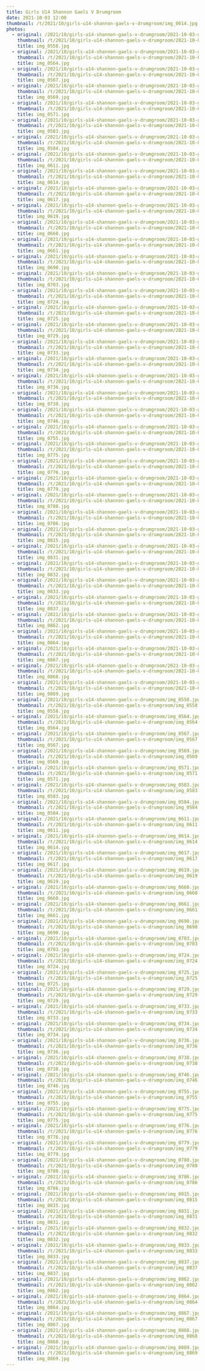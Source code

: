 ```yaml
---
title: Girls U14 Shannon Gaels V Drumgroom
date: 2021-10-03 12:00
thumbnail: /t/2021/10/girls-u14-shannon-gaels-v-drumgroom/img_0614.jpg
photos:
  - original: /2021/10/girls-u14-shannon-gaels-v-drumgroom/2021-10-03-girls-u14-shannon-gaels-v-drumgroom/img_0558.jpg
    thumbnail: /t/2021/10/girls-u14-shannon-gaels-v-drumgroom/2021-10-03-girls-u14-shannon-gaels-v-drumgroom/img_0558.jpg
    title: img_0558.jpg
  - original: /2021/10/girls-u14-shannon-gaels-v-drumgroom/2021-10-03-girls-u14-shannon-gaels-v-drumgroom/img_0564.jpg
    thumbnail: /t/2021/10/girls-u14-shannon-gaels-v-drumgroom/2021-10-03-girls-u14-shannon-gaels-v-drumgroom/img_0564.jpg
    title: img_0564.jpg
  - original: /2021/10/girls-u14-shannon-gaels-v-drumgroom/2021-10-03-girls-u14-shannon-gaels-v-drumgroom/img_0567.jpg
    thumbnail: /t/2021/10/girls-u14-shannon-gaels-v-drumgroom/2021-10-03-girls-u14-shannon-gaels-v-drumgroom/img_0567.jpg
    title: img_0567.jpg
  - original: /2021/10/girls-u14-shannon-gaels-v-drumgroom/2021-10-03-girls-u14-shannon-gaels-v-drumgroom/img_0569.jpg
    thumbnail: /t/2021/10/girls-u14-shannon-gaels-v-drumgroom/2021-10-03-girls-u14-shannon-gaels-v-drumgroom/img_0569.jpg
    title: img_0569.jpg
  - original: /2021/10/girls-u14-shannon-gaels-v-drumgroom/2021-10-03-girls-u14-shannon-gaels-v-drumgroom/img_0571.jpg
    thumbnail: /t/2021/10/girls-u14-shannon-gaels-v-drumgroom/2021-10-03-girls-u14-shannon-gaels-v-drumgroom/img_0571.jpg
    title: img_0571.jpg
  - original: /2021/10/girls-u14-shannon-gaels-v-drumgroom/2021-10-03-girls-u14-shannon-gaels-v-drumgroom/img_0583.jpg
    thumbnail: /t/2021/10/girls-u14-shannon-gaels-v-drumgroom/2021-10-03-girls-u14-shannon-gaels-v-drumgroom/img_0583.jpg
    title: img_0583.jpg
  - original: /2021/10/girls-u14-shannon-gaels-v-drumgroom/2021-10-03-girls-u14-shannon-gaels-v-drumgroom/img_0584.jpg
    thumbnail: /t/2021/10/girls-u14-shannon-gaels-v-drumgroom/2021-10-03-girls-u14-shannon-gaels-v-drumgroom/img_0584.jpg
    title: img_0584.jpg
  - original: /2021/10/girls-u14-shannon-gaels-v-drumgroom/2021-10-03-girls-u14-shannon-gaels-v-drumgroom/img_0611.jpg
    thumbnail: /t/2021/10/girls-u14-shannon-gaels-v-drumgroom/2021-10-03-girls-u14-shannon-gaels-v-drumgroom/img_0611.jpg
    title: img_0611.jpg
  - original: /2021/10/girls-u14-shannon-gaels-v-drumgroom/2021-10-03-girls-u14-shannon-gaels-v-drumgroom/img_0614.jpg
    thumbnail: /t/2021/10/girls-u14-shannon-gaels-v-drumgroom/2021-10-03-girls-u14-shannon-gaels-v-drumgroom/img_0614.jpg
    title: img_0614.jpg
  - original: /2021/10/girls-u14-shannon-gaels-v-drumgroom/2021-10-03-girls-u14-shannon-gaels-v-drumgroom/img_0617.jpg
    thumbnail: /t/2021/10/girls-u14-shannon-gaels-v-drumgroom/2021-10-03-girls-u14-shannon-gaels-v-drumgroom/img_0617.jpg
    title: img_0617.jpg
  - original: /2021/10/girls-u14-shannon-gaels-v-drumgroom/2021-10-03-girls-u14-shannon-gaels-v-drumgroom/img_0619.jpg
    thumbnail: /t/2021/10/girls-u14-shannon-gaels-v-drumgroom/2021-10-03-girls-u14-shannon-gaels-v-drumgroom/img_0619.jpg
    title: img_0619.jpg
  - original: /2021/10/girls-u14-shannon-gaels-v-drumgroom/2021-10-03-girls-u14-shannon-gaels-v-drumgroom/img_0660.jpg
    thumbnail: /t/2021/10/girls-u14-shannon-gaels-v-drumgroom/2021-10-03-girls-u14-shannon-gaels-v-drumgroom/img_0660.jpg
    title: img_0660.jpg
  - original: /2021/10/girls-u14-shannon-gaels-v-drumgroom/2021-10-03-girls-u14-shannon-gaels-v-drumgroom/img_0661.jpg
    thumbnail: /t/2021/10/girls-u14-shannon-gaels-v-drumgroom/2021-10-03-girls-u14-shannon-gaels-v-drumgroom/img_0661.jpg
    title: img_0661.jpg
  - original: /2021/10/girls-u14-shannon-gaels-v-drumgroom/2021-10-03-girls-u14-shannon-gaels-v-drumgroom/img_0690.jpg
    thumbnail: /t/2021/10/girls-u14-shannon-gaels-v-drumgroom/2021-10-03-girls-u14-shannon-gaels-v-drumgroom/img_0690.jpg
    title: img_0690.jpg
  - original: /2021/10/girls-u14-shannon-gaels-v-drumgroom/2021-10-03-girls-u14-shannon-gaels-v-drumgroom/img_0703.jpg
    thumbnail: /t/2021/10/girls-u14-shannon-gaels-v-drumgroom/2021-10-03-girls-u14-shannon-gaels-v-drumgroom/img_0703.jpg
    title: img_0703.jpg
  - original: /2021/10/girls-u14-shannon-gaels-v-drumgroom/2021-10-03-girls-u14-shannon-gaels-v-drumgroom/img_0724.jpg
    thumbnail: /t/2021/10/girls-u14-shannon-gaels-v-drumgroom/2021-10-03-girls-u14-shannon-gaels-v-drumgroom/img_0724.jpg
    title: img_0724.jpg
  - original: /2021/10/girls-u14-shannon-gaels-v-drumgroom/2021-10-03-girls-u14-shannon-gaels-v-drumgroom/img_0725.jpg
    thumbnail: /t/2021/10/girls-u14-shannon-gaels-v-drumgroom/2021-10-03-girls-u14-shannon-gaels-v-drumgroom/img_0725.jpg
    title: img_0725.jpg
  - original: /2021/10/girls-u14-shannon-gaels-v-drumgroom/2021-10-03-girls-u14-shannon-gaels-v-drumgroom/img_0729.jpg
    thumbnail: /t/2021/10/girls-u14-shannon-gaels-v-drumgroom/2021-10-03-girls-u14-shannon-gaels-v-drumgroom/img_0729.jpg
    title: img_0729.jpg
  - original: /2021/10/girls-u14-shannon-gaels-v-drumgroom/2021-10-03-girls-u14-shannon-gaels-v-drumgroom/img_0733.jpg
    thumbnail: /t/2021/10/girls-u14-shannon-gaels-v-drumgroom/2021-10-03-girls-u14-shannon-gaels-v-drumgroom/img_0733.jpg
    title: img_0733.jpg
  - original: /2021/10/girls-u14-shannon-gaels-v-drumgroom/2021-10-03-girls-u14-shannon-gaels-v-drumgroom/img_0734.jpg
    thumbnail: /t/2021/10/girls-u14-shannon-gaels-v-drumgroom/2021-10-03-girls-u14-shannon-gaels-v-drumgroom/img_0734.jpg
    title: img_0734.jpg
  - original: /2021/10/girls-u14-shannon-gaels-v-drumgroom/2021-10-03-girls-u14-shannon-gaels-v-drumgroom/img_0736.jpg
    thumbnail: /t/2021/10/girls-u14-shannon-gaels-v-drumgroom/2021-10-03-girls-u14-shannon-gaels-v-drumgroom/img_0736.jpg
    title: img_0736.jpg
  - original: /2021/10/girls-u14-shannon-gaels-v-drumgroom/2021-10-03-girls-u14-shannon-gaels-v-drumgroom/img_0738.jpg
    thumbnail: /t/2021/10/girls-u14-shannon-gaels-v-drumgroom/2021-10-03-girls-u14-shannon-gaels-v-drumgroom/img_0738.jpg
    title: img_0738.jpg
  - original: /2021/10/girls-u14-shannon-gaels-v-drumgroom/2021-10-03-girls-u14-shannon-gaels-v-drumgroom/img_0746.jpg
    thumbnail: /t/2021/10/girls-u14-shannon-gaels-v-drumgroom/2021-10-03-girls-u14-shannon-gaels-v-drumgroom/img_0746.jpg
    title: img_0746.jpg
  - original: /2021/10/girls-u14-shannon-gaels-v-drumgroom/2021-10-03-girls-u14-shannon-gaels-v-drumgroom/img_0755.jpg
    thumbnail: /t/2021/10/girls-u14-shannon-gaels-v-drumgroom/2021-10-03-girls-u14-shannon-gaels-v-drumgroom/img_0755.jpg
    title: img_0755.jpg
  - original: /2021/10/girls-u14-shannon-gaels-v-drumgroom/2021-10-03-girls-u14-shannon-gaels-v-drumgroom/img_0775.jpg
    thumbnail: /t/2021/10/girls-u14-shannon-gaels-v-drumgroom/2021-10-03-girls-u14-shannon-gaels-v-drumgroom/img_0775.jpg
    title: img_0775.jpg
  - original: /2021/10/girls-u14-shannon-gaels-v-drumgroom/2021-10-03-girls-u14-shannon-gaels-v-drumgroom/img_0776.jpg
    thumbnail: /t/2021/10/girls-u14-shannon-gaels-v-drumgroom/2021-10-03-girls-u14-shannon-gaels-v-drumgroom/img_0776.jpg
    title: img_0776.jpg
  - original: /2021/10/girls-u14-shannon-gaels-v-drumgroom/2021-10-03-girls-u14-shannon-gaels-v-drumgroom/img_0779.jpg
    thumbnail: /t/2021/10/girls-u14-shannon-gaels-v-drumgroom/2021-10-03-girls-u14-shannon-gaels-v-drumgroom/img_0779.jpg
    title: img_0779.jpg
  - original: /2021/10/girls-u14-shannon-gaels-v-drumgroom/2021-10-03-girls-u14-shannon-gaels-v-drumgroom/img_0780.jpg
    thumbnail: /t/2021/10/girls-u14-shannon-gaels-v-drumgroom/2021-10-03-girls-u14-shannon-gaels-v-drumgroom/img_0780.jpg
    title: img_0780.jpg
  - original: /2021/10/girls-u14-shannon-gaels-v-drumgroom/2021-10-03-girls-u14-shannon-gaels-v-drumgroom/img_0786.jpg
    thumbnail: /t/2021/10/girls-u14-shannon-gaels-v-drumgroom/2021-10-03-girls-u14-shannon-gaels-v-drumgroom/img_0786.jpg
    title: img_0786.jpg
  - original: /2021/10/girls-u14-shannon-gaels-v-drumgroom/2021-10-03-girls-u14-shannon-gaels-v-drumgroom/img_0815.jpg
    thumbnail: /t/2021/10/girls-u14-shannon-gaels-v-drumgroom/2021-10-03-girls-u14-shannon-gaels-v-drumgroom/img_0815.jpg
    title: img_0815.jpg
  - original: /2021/10/girls-u14-shannon-gaels-v-drumgroom/2021-10-03-girls-u14-shannon-gaels-v-drumgroom/img_0831.jpg
    thumbnail: /t/2021/10/girls-u14-shannon-gaels-v-drumgroom/2021-10-03-girls-u14-shannon-gaels-v-drumgroom/img_0831.jpg
    title: img_0831.jpg
  - original: /2021/10/girls-u14-shannon-gaels-v-drumgroom/2021-10-03-girls-u14-shannon-gaels-v-drumgroom/img_0832.jpg
    thumbnail: /t/2021/10/girls-u14-shannon-gaels-v-drumgroom/2021-10-03-girls-u14-shannon-gaels-v-drumgroom/img_0832.jpg
    title: img_0832.jpg
  - original: /2021/10/girls-u14-shannon-gaels-v-drumgroom/2021-10-03-girls-u14-shannon-gaels-v-drumgroom/img_0833.jpg
    thumbnail: /t/2021/10/girls-u14-shannon-gaels-v-drumgroom/2021-10-03-girls-u14-shannon-gaels-v-drumgroom/img_0833.jpg
    title: img_0833.jpg
  - original: /2021/10/girls-u14-shannon-gaels-v-drumgroom/2021-10-03-girls-u14-shannon-gaels-v-drumgroom/img_0837.jpg
    thumbnail: /t/2021/10/girls-u14-shannon-gaels-v-drumgroom/2021-10-03-girls-u14-shannon-gaels-v-drumgroom/img_0837.jpg
    title: img_0837.jpg
  - original: /2021/10/girls-u14-shannon-gaels-v-drumgroom/2021-10-03-girls-u14-shannon-gaels-v-drumgroom/img_0862.jpg
    thumbnail: /t/2021/10/girls-u14-shannon-gaels-v-drumgroom/2021-10-03-girls-u14-shannon-gaels-v-drumgroom/img_0862.jpg
    title: img_0862.jpg
  - original: /2021/10/girls-u14-shannon-gaels-v-drumgroom/2021-10-03-girls-u14-shannon-gaels-v-drumgroom/img_0864.jpg
    thumbnail: /t/2021/10/girls-u14-shannon-gaels-v-drumgroom/2021-10-03-girls-u14-shannon-gaels-v-drumgroom/img_0864.jpg
    title: img_0864.jpg
  - original: /2021/10/girls-u14-shannon-gaels-v-drumgroom/2021-10-03-girls-u14-shannon-gaels-v-drumgroom/img_0867.jpg
    thumbnail: /t/2021/10/girls-u14-shannon-gaels-v-drumgroom/2021-10-03-girls-u14-shannon-gaels-v-drumgroom/img_0867.jpg
    title: img_0867.jpg
  - original: /2021/10/girls-u14-shannon-gaels-v-drumgroom/2021-10-03-girls-u14-shannon-gaels-v-drumgroom/img_0868.jpg
    thumbnail: /t/2021/10/girls-u14-shannon-gaels-v-drumgroom/2021-10-03-girls-u14-shannon-gaels-v-drumgroom/img_0868.jpg
    title: img_0868.jpg
  - original: /2021/10/girls-u14-shannon-gaels-v-drumgroom/2021-10-03-girls-u14-shannon-gaels-v-drumgroom/img_0869.jpg
    thumbnail: /t/2021/10/girls-u14-shannon-gaels-v-drumgroom/2021-10-03-girls-u14-shannon-gaels-v-drumgroom/img_0869.jpg
    title: img_0869.jpg
  - original: /2021/10/girls-u14-shannon-gaels-v-drumgroom/img_0558.jpg
    thumbnail: /t/2021/10/girls-u14-shannon-gaels-v-drumgroom/img_0558.jpg
    title: img_0558.jpg
  - original: /2021/10/girls-u14-shannon-gaels-v-drumgroom/img_0564.jpg
    thumbnail: /t/2021/10/girls-u14-shannon-gaels-v-drumgroom/img_0564.jpg
    title: img_0564.jpg
  - original: /2021/10/girls-u14-shannon-gaels-v-drumgroom/img_0567.jpg
    thumbnail: /t/2021/10/girls-u14-shannon-gaels-v-drumgroom/img_0567.jpg
    title: img_0567.jpg
  - original: /2021/10/girls-u14-shannon-gaels-v-drumgroom/img_0569.jpg
    thumbnail: /t/2021/10/girls-u14-shannon-gaels-v-drumgroom/img_0569.jpg
    title: img_0569.jpg
  - original: /2021/10/girls-u14-shannon-gaels-v-drumgroom/img_0571.jpg
    thumbnail: /t/2021/10/girls-u14-shannon-gaels-v-drumgroom/img_0571.jpg
    title: img_0571.jpg
  - original: /2021/10/girls-u14-shannon-gaels-v-drumgroom/img_0583.jpg
    thumbnail: /t/2021/10/girls-u14-shannon-gaels-v-drumgroom/img_0583.jpg
    title: img_0583.jpg
  - original: /2021/10/girls-u14-shannon-gaels-v-drumgroom/img_0584.jpg
    thumbnail: /t/2021/10/girls-u14-shannon-gaels-v-drumgroom/img_0584.jpg
    title: img_0584.jpg
  - original: /2021/10/girls-u14-shannon-gaels-v-drumgroom/img_0611.jpg
    thumbnail: /t/2021/10/girls-u14-shannon-gaels-v-drumgroom/img_0611.jpg
    title: img_0611.jpg
  - original: /2021/10/girls-u14-shannon-gaels-v-drumgroom/img_0614.jpg
    thumbnail: /t/2021/10/girls-u14-shannon-gaels-v-drumgroom/img_0614.jpg
    title: img_0614.jpg
  - original: /2021/10/girls-u14-shannon-gaels-v-drumgroom/img_0617.jpg
    thumbnail: /t/2021/10/girls-u14-shannon-gaels-v-drumgroom/img_0617.jpg
    title: img_0617.jpg
  - original: /2021/10/girls-u14-shannon-gaels-v-drumgroom/img_0619.jpg
    thumbnail: /t/2021/10/girls-u14-shannon-gaels-v-drumgroom/img_0619.jpg
    title: img_0619.jpg
  - original: /2021/10/girls-u14-shannon-gaels-v-drumgroom/img_0660.jpg
    thumbnail: /t/2021/10/girls-u14-shannon-gaels-v-drumgroom/img_0660.jpg
    title: img_0660.jpg
  - original: /2021/10/girls-u14-shannon-gaels-v-drumgroom/img_0661.jpg
    thumbnail: /t/2021/10/girls-u14-shannon-gaels-v-drumgroom/img_0661.jpg
    title: img_0661.jpg
  - original: /2021/10/girls-u14-shannon-gaels-v-drumgroom/img_0690.jpg
    thumbnail: /t/2021/10/girls-u14-shannon-gaels-v-drumgroom/img_0690.jpg
    title: img_0690.jpg
  - original: /2021/10/girls-u14-shannon-gaels-v-drumgroom/img_0703.jpg
    thumbnail: /t/2021/10/girls-u14-shannon-gaels-v-drumgroom/img_0703.jpg
    title: img_0703.jpg
  - original: /2021/10/girls-u14-shannon-gaels-v-drumgroom/img_0724.jpg
    thumbnail: /t/2021/10/girls-u14-shannon-gaels-v-drumgroom/img_0724.jpg
    title: img_0724.jpg
  - original: /2021/10/girls-u14-shannon-gaels-v-drumgroom/img_0725.jpg
    thumbnail: /t/2021/10/girls-u14-shannon-gaels-v-drumgroom/img_0725.jpg
    title: img_0725.jpg
  - original: /2021/10/girls-u14-shannon-gaels-v-drumgroom/img_0729.jpg
    thumbnail: /t/2021/10/girls-u14-shannon-gaels-v-drumgroom/img_0729.jpg
    title: img_0729.jpg
  - original: /2021/10/girls-u14-shannon-gaels-v-drumgroom/img_0733.jpg
    thumbnail: /t/2021/10/girls-u14-shannon-gaels-v-drumgroom/img_0733.jpg
    title: img_0733.jpg
  - original: /2021/10/girls-u14-shannon-gaels-v-drumgroom/img_0734.jpg
    thumbnail: /t/2021/10/girls-u14-shannon-gaels-v-drumgroom/img_0734.jpg
    title: img_0734.jpg
  - original: /2021/10/girls-u14-shannon-gaels-v-drumgroom/img_0736.jpg
    thumbnail: /t/2021/10/girls-u14-shannon-gaels-v-drumgroom/img_0736.jpg
    title: img_0736.jpg
  - original: /2021/10/girls-u14-shannon-gaels-v-drumgroom/img_0738.jpg
    thumbnail: /t/2021/10/girls-u14-shannon-gaels-v-drumgroom/img_0738.jpg
    title: img_0738.jpg
  - original: /2021/10/girls-u14-shannon-gaels-v-drumgroom/img_0746.jpg
    thumbnail: /t/2021/10/girls-u14-shannon-gaels-v-drumgroom/img_0746.jpg
    title: img_0746.jpg
  - original: /2021/10/girls-u14-shannon-gaels-v-drumgroom/img_0755.jpg
    thumbnail: /t/2021/10/girls-u14-shannon-gaels-v-drumgroom/img_0755.jpg
    title: img_0755.jpg
  - original: /2021/10/girls-u14-shannon-gaels-v-drumgroom/img_0775.jpg
    thumbnail: /t/2021/10/girls-u14-shannon-gaels-v-drumgroom/img_0775.jpg
    title: img_0775.jpg
  - original: /2021/10/girls-u14-shannon-gaels-v-drumgroom/img_0776.jpg
    thumbnail: /t/2021/10/girls-u14-shannon-gaels-v-drumgroom/img_0776.jpg
    title: img_0776.jpg
  - original: /2021/10/girls-u14-shannon-gaels-v-drumgroom/img_0779.jpg
    thumbnail: /t/2021/10/girls-u14-shannon-gaels-v-drumgroom/img_0779.jpg
    title: img_0779.jpg
  - original: /2021/10/girls-u14-shannon-gaels-v-drumgroom/img_0780.jpg
    thumbnail: /t/2021/10/girls-u14-shannon-gaels-v-drumgroom/img_0780.jpg
    title: img_0780.jpg
  - original: /2021/10/girls-u14-shannon-gaels-v-drumgroom/img_0786.jpg
    thumbnail: /t/2021/10/girls-u14-shannon-gaels-v-drumgroom/img_0786.jpg
    title: img_0786.jpg
  - original: /2021/10/girls-u14-shannon-gaels-v-drumgroom/img_0815.jpg
    thumbnail: /t/2021/10/girls-u14-shannon-gaels-v-drumgroom/img_0815.jpg
    title: img_0815.jpg
  - original: /2021/10/girls-u14-shannon-gaels-v-drumgroom/img_0831.jpg
    thumbnail: /t/2021/10/girls-u14-shannon-gaels-v-drumgroom/img_0831.jpg
    title: img_0831.jpg
  - original: /2021/10/girls-u14-shannon-gaels-v-drumgroom/img_0832.jpg
    thumbnail: /t/2021/10/girls-u14-shannon-gaels-v-drumgroom/img_0832.jpg
    title: img_0832.jpg
  - original: /2021/10/girls-u14-shannon-gaels-v-drumgroom/img_0833.jpg
    thumbnail: /t/2021/10/girls-u14-shannon-gaels-v-drumgroom/img_0833.jpg
    title: img_0833.jpg
  - original: /2021/10/girls-u14-shannon-gaels-v-drumgroom/img_0837.jpg
    thumbnail: /t/2021/10/girls-u14-shannon-gaels-v-drumgroom/img_0837.jpg
    title: img_0837.jpg
  - original: /2021/10/girls-u14-shannon-gaels-v-drumgroom/img_0862.jpg
    thumbnail: /t/2021/10/girls-u14-shannon-gaels-v-drumgroom/img_0862.jpg
    title: img_0862.jpg
  - original: /2021/10/girls-u14-shannon-gaels-v-drumgroom/img_0864.jpg
    thumbnail: /t/2021/10/girls-u14-shannon-gaels-v-drumgroom/img_0864.jpg
    title: img_0864.jpg
  - original: /2021/10/girls-u14-shannon-gaels-v-drumgroom/img_0867.jpg
    thumbnail: /t/2021/10/girls-u14-shannon-gaels-v-drumgroom/img_0867.jpg
    title: img_0867.jpg
  - original: /2021/10/girls-u14-shannon-gaels-v-drumgroom/img_0868.jpg
    thumbnail: /t/2021/10/girls-u14-shannon-gaels-v-drumgroom/img_0868.jpg
    title: img_0868.jpg
  - original: /2021/10/girls-u14-shannon-gaels-v-drumgroom/img_0869.jpg
    thumbnail: /t/2021/10/girls-u14-shannon-gaels-v-drumgroom/img_0869.jpg
    title: img_0869.jpg
---
```

